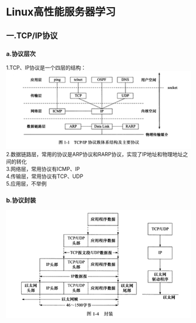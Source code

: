 Linux高性能服务器学习
=
## 一.TCP/IP协议
### a.协议层次
1.TCP、IP协议是一个四层的结构：<br>
![](https://github.com/CodeDrugger/HPLSP/raw/master/pic/001.png)
2.数据链路层，常用的协议是ARP协议和RARP协议，实现了IP地址和物理地址之间的转化<br>
3.网络层，常用协议有ICMP、IP<br>
4.传输层，常用协议有TCP、UDP<br>
5.应用层，不举例
### b.协议封装
![](https://github.com/CodeDrugger/HPLSP/raw/master/pic/002.png)
